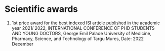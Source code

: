 # Scientific awards
1. 1st price award for the best indexed ISI article published in the academic year 2021/ 2022, INTERNATIONAL CONFERENCE OF PHD STUDENTS AND YOUNG DOCTORS, George Emil Palade University of Medicine, Pharmacy, Science, and Technology of Targu Mures, Date: 2022 December
